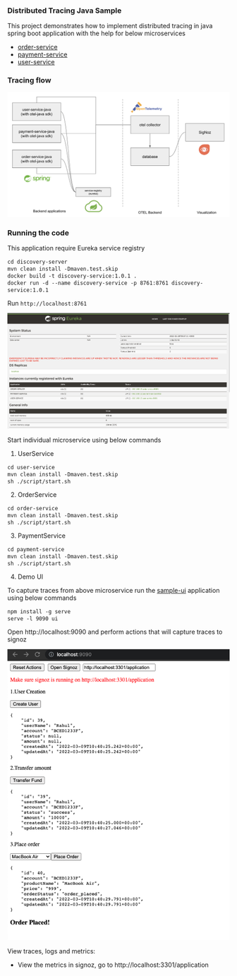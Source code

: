 ### Distributed Tracing Java Sample

This project demonstrates how to implement distributed tracing in java spring boot application with the help for below microservices

- [order-service](order-service)
- [payment-service](payment-service)
- [user-service](user-service)

### Tracing flow

![Distributed tracing](applicationflow.png)

### Running the code

This application require Eureka service registry

```
cd discovery-server
mvn clean install -Dmaven.test.skip
docker build -t discovery-service:1.0.1 .
docker run -d --name discovery-service -p 8761:8761 discovery-service:1.0.1
```

Run `http://localhost:8761`

![Eureka](eureka.png)

Start individual microservice using below commands

1. UserService

```
cd user-service
mvn clean install -Dmaven.test.skip
sh ./script/start.sh

```

2. OrderService

```
cd order-service
mvn clean install -Dmaven.test.skip
sh ./script/start.sh

```

3. PaymentService

```
cd payment-service
mvn clean install -Dmaven.test.skip
sh ./script/start.sh

```

4. Demo UI

To capture traces from above microservice run the [sample-ui](ui) application using below commands

```
npm install -g serve
serve -l 9090 ui
```

Open http://localhost:9090 and perform actions that will capture traces to signoz

![DemoUI](demo-ui.png)

View traces, logs and metrics:

- View the metrics in signoz, go to http://localhost:3301/application
